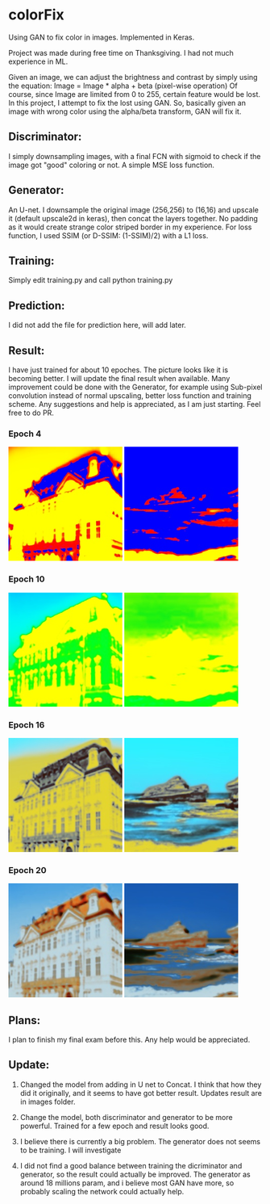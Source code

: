 # colorFix
Using GAN to fix color in images. Implemented in Keras.

Project was made during free time on Thanksgiving. I had not much experience in ML.

Given an image, we can adjust the brightness and contrast by simply using the equation: Image = Image * alpha + beta (pixel-wise operation)
Of course, since Image are limited from 0 to 255, certain feature would be lost.
In this project, I attempt to fix the lost using GAN. So, basically given an image with wrong color using the alpha/beta transform, GAN will fix it.

## Discriminator:
I simply downsampling images, with a final FCN with sigmoid to check if the image got "good" coloring or not.
A simple MSE loss function.

## Generator:
An U-net. I downsample the original image (256,256) to (16,16) and upscale it (default upscale2d in keras), then concat the layers together.
No padding as it would create strange color striped border in my experience.
For loss function, I used SSIM (or D-SSIM: (1-SSIM)/2) with a L1 loss.

## Training:
Simply edit training.py and call python training.py

## Prediction:
I did not add the file for prediction here, will add later.

## Result:
I have just trained for about 10 epoches. The picture looks like it is becoming better. I will update the final result when available.
Many improvement could be done with the Generator, for example using Sub-pixel convolution instead of normal upscaling, better loss function and training scheme.
Any suggestions and help is appreciated, as I am just starting. Feel free to do PR.


### Epoch 4
![a1](image/1/epoch_4/2.jpg) ![a1](image/1/epoch_4/15.jpg)

### Epoch 10
![a1](image/1/epoch_10/2.jpg) ![a1](image/1/epoch_10/15.jpg)

### Epoch 16
![a1](image/1/epoch_16/2.jpg) ![a1](image/1/epoch_16/15.jpg)

### Epoch 20
![a1](image/1/epoch_20/2.jpg) ![a1](image/1/epoch_20/15.jpg)


## Plans:
I plan to finish my final exam before this. Any help would be appreciated.


## Update:
1. Changed the model from adding in U net to Concat. I think that how they did it originally, and it seems to have got better result.
Updates result are in images folder.

2. Change the model, both discriminator and generator to be more powerful. Trained for a few epoch and result looks good.

3. I believe there is currently a big problem. The generator does not seems to be training. I will investigate

4. I did not find a good balance between training the dicriminator and generator, so the result could actually be improved.
The generator as around 18 millions param, and i believe most GAN have more, so probably scaling the network could actually help.

